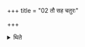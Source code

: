 +++
title = "02 तौ सह चतुरः"

+++

<details><summary>थिते</summary>

तौ सह चतुरः पदः सं प्र सारयावहा इति पदः सम्प्रसारयते २
</details>
